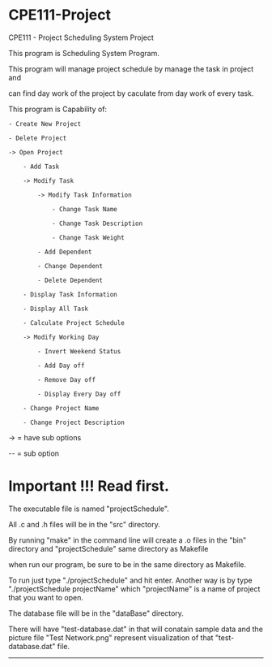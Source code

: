 # CPE111-Project
CPE111 - Project Scheduling System Project

This program is Scheduling System Program.

This program will manage project schedule by manage the task in project and

can find day work of the project by caculate from day work of every task.

This program is Capability of:

    - Create New Project

    - Delete Project

    -> Open Project

        - Add Task

        -> Modify Task

            -> Modify Task Information

                - Change Task Name

                - Change Task Description

                - Change Task Weight

            - Add Dependent

            - Change Dependent

            - Delete Dependent

        - Display Task Information

        - Display All Task

        - Calculate Project Schedule

        -> Modify Working Day

            - Invert Weekend Status

            - Add Day off

            - Remove Day off

            - Display Every Day off

        - Change Project Name

        - Change Project Description

-> = have sub options

-- = sub option

 Important !!! Read first.
=======================================================================
The executable file is named "projectSchedule".

All .c and .h files will be in the "src" directory.

By running "make" in the command line will create a .o files
in the "bin" directory and "projectSchedule" same directory as Makefile

when run our program, be sure to be in the same directory as Makefile.

To run just type "./projectSchedule" and hit enter. Another way
is by type "./projectSchedule projectName" which "projectName"
is a name of project that you want to open.

The database file will be in the "dataBase" directory.

There will have "test-database.dat" in that will conatain sample data 
and the picture file "Test Network.png" represent visualization 
of that "test-database.dat" file.

-----------------------------------------------------------------------